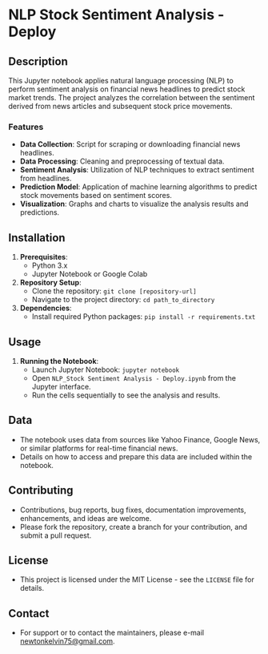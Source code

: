 # NLP Stock Sentiment Analysis - Deploy

## Description
This Jupyter notebook applies natural language processing (NLP) to perform sentiment analysis on financial news headlines to predict stock market trends. The project analyzes the correlation between the sentiment derived from news articles and subsequent stock price movements.

### Features
- **Data Collection**: Script for scraping or downloading financial news headlines.
- **Data Processing**: Cleaning and preprocessing of textual data.
- **Sentiment Analysis**: Utilization of NLP techniques to extract sentiment from headlines.
- **Prediction Model**: Application of machine learning algorithms to predict stock movements based on sentiment scores.
- **Visualization**: Graphs and charts to visualize the analysis results and predictions.

## Installation
1. **Prerequisites**:
    - Python 3.x
    - Jupyter Notebook or Google Colab
2. **Repository Setup**:
    - Clone the repository: `git clone [repository-url]`
    - Navigate to the project directory: `cd path_to_directory`
3. **Dependencies**:
    - Install required Python packages: `pip install -r requirements.txt`

## Usage
1. **Running the Notebook**:
    - Launch Jupyter Notebook: `jupyter notebook`
    - Open `NLP_Stock Sentiment Analysis - Deploy.ipynb` from the Jupyter interface.
    - Run the cells sequentially to see the analysis and results.

## Data
- The notebook uses data from sources like Yahoo Finance, Google News, or similar platforms for real-time financial news.
- Details on how to access and prepare this data are included within the notebook.

## Contributing
- Contributions, bug reports, bug fixes, documentation improvements, enhancements, and ideas are welcome.
- Please fork the repository, create a branch for your contribution, and submit a pull request.

## License
- This project is licensed under the MIT License - see the `LICENSE` file for details.

## Contact
- For support or to contact the maintainers, please e-mail [newtonkelvin75@gmail.com](newtonkelvin75@gmail.com).
